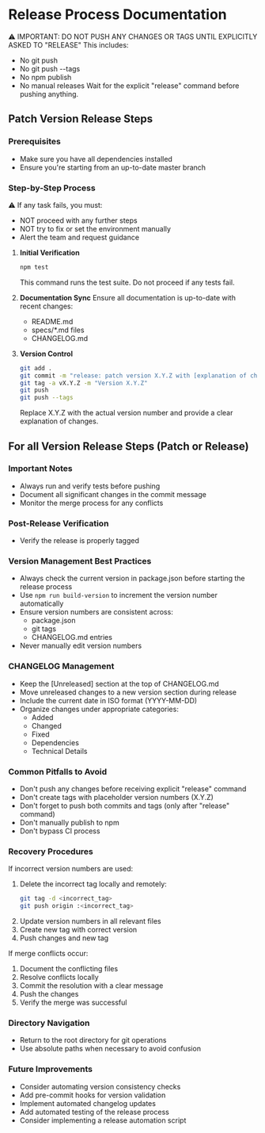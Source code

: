 # Release Process Documentation

⚠️ IMPORTANT: DO NOT PUSH ANY CHANGES OR TAGS UNTIL EXPLICITLY ASKED TO "RELEASE"
This includes:
- No git push
- No git push --tags
- No npm publish
- No manual releases
Wait for the explicit "release" command before pushing anything.

## Patch Version Release Steps

### Prerequisites

- Make sure you have all dependencies installed
- Ensure you're starting from an up-to-date master branch

### Step-by-Step Process

⚠️ If any task fails, you must:

- NOT proceed with any further steps
- NOT try to fix or set the environment manually
- Alert the team and request guidance

1. **Initial Verification**
   ```bash
   npm test
   ```
   This command runs the test suite. Do not proceed if any tests fail.

2. **Documentation Sync**
   Ensure all documentation is up-to-date with recent changes:
    - README.md
    - specs/*.md files
    - CHANGELOG.md

5. **Version Control**
   ```bash
   git add .
   git commit -m "release: patch version X.Y.Z with [explanation of changes]"
   git tag -a vX.Y.Z -m "Version X.Y.Z"
   git push
   git push --tags
   ```
   Replace X.Y.Z with the actual version number and provide a clear explanation of changes.

## For all Version Release Steps (Patch or Release)

### Important Notes

- Always run and verify tests before pushing
- Document all significant changes in the commit message
- Monitor the merge process for any conflicts

### Post-Release Verification

- Verify the release is properly tagged

### Version Management Best Practices

- Always check the current version in package.json before starting the release process
- Use `npm run build-version` to increment the version number automatically
- Ensure version numbers are consistent across:
    - package.json
    - git tags
    - CHANGELOG.md entries
- Never manually edit version numbers

### CHANGELOG Management

- Keep the [Unreleased] section at the top of CHANGELOG.md
- Move unreleased changes to a new version section during release
- Include the current date in ISO format (YYYY-MM-DD)
- Organize changes under appropriate categories:
    - Added
    - Changed
    - Fixed
    - Dependencies
    - Technical Details

### Common Pitfalls to Avoid

- Don't push any changes before receiving explicit "release" command
- Don't create tags with placeholder version numbers (X.Y.Z)
- Don't forget to push both commits and tags (only after "release" command)
- Don't manually publish to npm
- Don't bypass CI process

### Recovery Procedures

If incorrect version numbers are used:

1. Delete the incorrect tag locally and remotely:
   ```bash
   git tag -d <incorrect_tag>
   git push origin :<incorrect_tag>
   ```
2. Update version numbers in all relevant files
3. Create new tag with correct version
4. Push changes and new tag

If merge conflicts occur:

1. Document the conflicting files
2. Resolve conflicts locally
3. Commit the resolution with a clear message
4. Push the changes
5. Verify the merge was successful

### Directory Navigation

- Return to the root directory for git operations
- Use absolute paths when necessary to avoid confusion

### Future Improvements

- Consider automating version consistency checks
- Add pre-commit hooks for version validation
- Implement automated changelog updates
- Add automated testing of the release process
- Consider implementing a release automation script 
